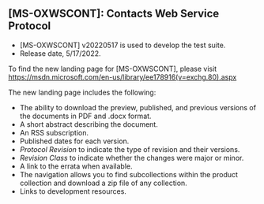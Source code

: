 ## [MS-OXWSCONT]: Contacts Web Service Protocol
- [MS-OXWSCONT] v20220517 is used to develop the test suite.
- Release date, 5/17/2022.

To find the new landing page for [MS-OXWSCONT], please visit https://msdn.microsoft.com/en-us/library/ee178916(v=exchg.80).aspx

The new landing page includes the following:
- The ability to download the preview, published, and previous versions of the documents in PDF and .docx format.
- A short abstract describing the document.
- An RSS subscription.
- Published dates for each version.
- *Protocol Revision* to indicate the type of revision and their versions.
- *Revision Class* to indicate whether the changes were major or minor.
- A link to the errata when available.
- The navigation allows you to find subcollections within the product collection and download a zip file of any collection.
- Links to development resources.
